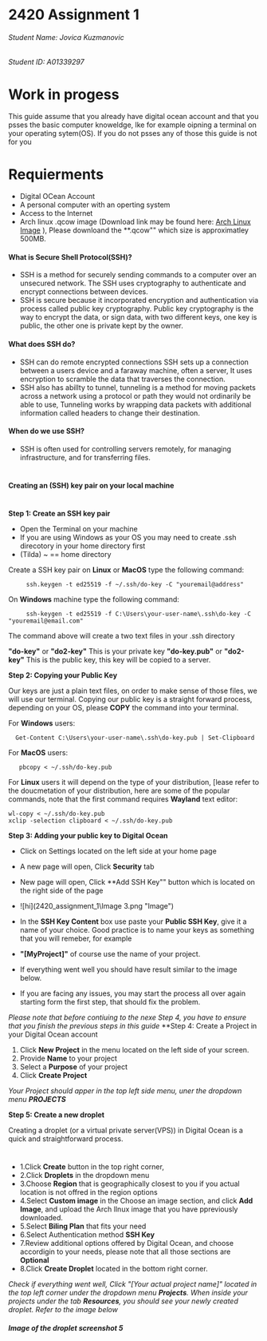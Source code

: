 # 2420 Assignment 1
###### Student Name: Jovica Kuzmanovic
###### Student ID: A01339297
#
#
#
# Work in progess 

This guide assume that you already have digital ocean account and that you psses the basic computer knoweldge, lke for example oipning a terminal on your operating sytem(OS). If you do not psses any of those this guide is not for you
# Requierments
- Digital OCean Account
- A personal computer with an operting system
- Access to the Internet
- Arch linux .qcow image (Download link may be found here: [Arch Linux Image](https://gitlab.archlinux.org/archlinux/arch-boxes/-/packages/1545) ), Please downloand the **.qcow"" which size is approximatley 500MB.


                          

#### What is Secure Shell Protocol(SSH)?
- SSH is a method for securely sending commands to a computer over an unsecured network. The SSH uses cryptography to authenticate and encrypt connections between devices.
- SSH is secure because it incorporated encryption and authentication via process called public key cryptography. Public key cryptography is the way to encrypt the data, or sign data, with two different keys, one key is public, the other one is private kept by the owner.

#### What does SSH do? 
- SSH can do remote encrypted connections  SSH sets up a connection between a users device and a faraway machine, often a server, It uses encryption to scramble the data that traverses the connection.
- SSH also has abillty to tunnel, tunneling is a method for moving packets across a network using a protocol or path they would not ordinarily be able to use, Tunneling works by wrapping data packets with additional information called headers to change their destination.

#### When do we use SSH?
- SSH is often used for controlling servers remotely, for managing infrastructure, and for transferring files.
#
#### Creating an (SSH) key pair on your local machine
#
**Step 1: Create an SSH key pair**
- Open the Terminal on your machine
- If you are using Windows as your OS you may need to create .ssh direcotory in your home directory first
- (Tilda) ~ == home directory
    
Create a SSH key pair on **Linux** or **MacOS** type the following command:
        
         ssh.keygen -t ed25519 -f ~/.ssh/do-key -C "youremail@address"
         
On **Windows** machine type the following command:
    
         ssh-keygen -t ed25519 -f C:\Users\your-user-name\.ssh\do-key -C "youremail@email.com"

         
The command above will create a two text files in your .ssh directory

**"do-key"** or **"do2-key"**    This is your private key
**"do-key.pub"** or **"do2-key"**  This is the public key, this key will be copied to a server.
      
**Step 2: Copying your Public Key**

Our keys are just a plain text files, on order to make sense of those files, we will use our terminal.
Copying our public key is a straight forward process,  depending on your OS, please **COPY** the command into your terminal.

For **Windows** users:


      Get-Content C:\Users\your-user-name\.ssh\do-key.pub | Set-Clipboard

      
For **MacOS** users:

    
       pbcopy < ~/.ssh/do-key.pub
 
For **Linux**  users it will depend on the type of your distribution, [lease refer to the doucmetation of your distribution, here are some of the popular commands, note that the first command requires **Wayland** text editor:
    
    wl-copy < ~/.ssh/do-key.pub
    xclip -selection clipboard < ~/.ssh/do-key.pub
    
**Step 3: Adding your public key to Digital Ocean**
- Click on Settings located on the left side at your home page 
- A new page will open, Click **Security** tab
- New page will open, Click **Add SSH Key"" button which is located on the right side of the page 
 
- ![hi](2420_assignment_1\Image 3.png "Image")
- In the **SSH Key Content** box use paste your **Public SSH Key**, give it a name of your choice. Good practice is to name your keys as something that you will remeber, for example
- **"[MyProject]"** of course use the name of your project.
- If everything went well you should have result similar to the image below.
- If you are facing any issues, you may start the process all over again starting form the first step, that should fix the problem.

*Please note that before contiuing to the nexe Step 4, you have to ensure that you finish the previous steps in this guide*
**Step 4: Create a Project in your Digital Ocean account
1. Click **New Project** in the menu located on the left side of your screen.
2. Provide **Name** to your project
3. Select a **Purpose** of your project
4. Click **Create Project**

*Your Project should apper in the top left side menu, uner the dropdown menu __PROJECTS__* 

**Step 5: Create a new droplet**

Creating a droplet (or a virtual private server(VPS)) in Digital Ocean is a quick and straightforward process.
#
- 1.Click **Create** button in the top right corner,
- 2.Click **Droplets** in the dropdown menu
- 3.Choose  **Region**  that is geographically closest to you if you actual location is not offred in the region options
- 4.Select **Custom image** in the Choose an image section, and click **Add Image**, and upload the Arch lInux image that you have ppreviously downloaded.
- 5.Select **Biling Plan** that fits your need
- 6.Select Authentication method **SSH Key**
- 7.Review additional options offered by Digital Ocean, and choose accordigin to your needs, please note that all those sections are **Optional**
- 8.Click **Create Droplet** located in the bottom right corner.

*Check if everything went well, Click "[Your actual project name]" located in the top left corner under the dropdown menu __Projects__. When inside your projects under the tab __Resources__, you should see your newly created droplet. Refer to the image below*
##### Image of the droplet screenshot 5




## 